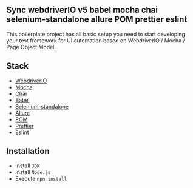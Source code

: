 ## Sync webdriverIO v5 babel mocha chai selenium-standalone allure POM prettier eslint
This boilerplate project has all basic setup you need to start developing your test framework for UI automation based on WebdriverIO / Mocha / Page Object Model.

## Stack
* [WebdriverIO](https://webdriver.io)
* [Mocha](https://mochajs.org)
* [Chai](https://www.chaijs.com)
* [Babel](https://babeljs.io)
* [Selenium-standalone](https://www.npmjs.com/package/selenium-standalone)
* [Allure](http://allure.qatools.ru)
* [POM](https://www.seleniumhq.org/docs/06_test_design_considerations.jsp#page-object-design-pattern)
* [Prettier](https://prettier.io)
* [Eslint](https://eslint.org)

## Installation
* Install ```JDK```
* Install ```Node.js```
* Execute ```npn install```
